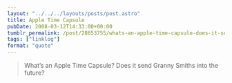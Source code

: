 ```yaml
---
layout: "../../../layouts/posts/post.astro"
title: Apple Time Capsule
pubDate: 2008-03-12T14:33:00+00:00
tumblr_permalink: /post/28653755/whats-an-apple-time-capsule-does-it-send-granny
tags: ["linklog"]
format: "quote"
---
```


> What&rsquo;s an Apple Time Capsule? Does it send Granny Smiths into the future?
